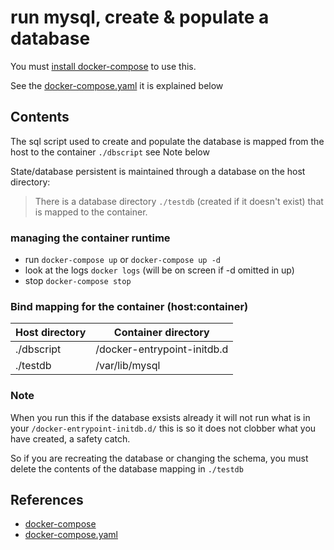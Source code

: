 # run mysql, create & populate a database

You must [install docker-compose](https://docs.docker.com/compose/install/) to use this.

See the [docker-compose.yaml](docker-compose.yaml) it is explained below
## Contents
The sql script used to create and populate the database  is mapped from the host to the container `./dbscript` see Note below

State/database persistent is maintained through a database on the host directory:  
> There is a database directory  `./testdb` (created if it doesn't exist) that is mapped to the container.
### managing the container runtime
* run `docker-compose up` or `docker-compose up -d`
* look at the logs `docker logs`  (will be on screen if -d omitted in up)
* stop `docker-compose stop`

### Bind mapping for the container (host:container)
Host directory | Container directory 
--------------- | -----------------
./dbscript   | /docker-entrypoint-initdb.d
./testdb  | /var/lib/mysql
###  Note
When you run this if the database exsists already it will not run what is in your `/docker-entrypoint-initdb.d/`
this is so it does not clobber what you have created, a safety catch.

So if you are recreating the database or changing the schema, you must delete the contents of the database mapping in `./testdb`
## References
* [docker-compose](https://docs.docker.com/compose/reference/)
* [docker-compose.yaml](https://docs.docker.com/compose/compose-file/compose-file-v3/)
